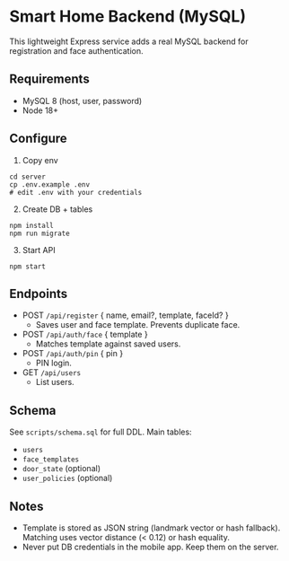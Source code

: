 # Smart Home Backend (MySQL)

This lightweight Express service adds a real MySQL backend for registration and face authentication.

## Requirements
- MySQL 8 (host, user, password)
- Node 18+

## Configure

1) Copy env

```
cd server
cp .env.example .env
# edit .env with your credentials
```

2) Create DB + tables

```
npm install
npm run migrate
```

3) Start API

```
npm start
```

## Endpoints

- POST `/api/register` { name, email?, template, faceId? }
  - Saves user and face template. Prevents duplicate face.
- POST `/api/auth/face` { template }
  - Matches template against saved users.
- POST `/api/auth/pin` { pin }
  - PIN login.
- GET `/api/users`
  - List users.

## Schema
See `scripts/schema.sql` for full DDL. Main tables:
- `users`
- `face_templates`
- `door_state` (optional)
- `user_policies` (optional)

## Notes
- Template is stored as JSON string (landmark vector or hash fallback). Matching uses vector distance (< 0.12) or hash equality.
- Never put DB credentials in the mobile app. Keep them on the server.

